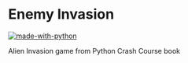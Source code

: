 # Enemy Invasion
[![made-with-python](https://img.shields.io/badge/Made%20with-Python-1f425f.svg)](https://www.python.org/)

Alien Invasion game from Python Crash Course book
